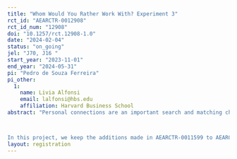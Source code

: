 ```yaml
---
title: "Whom Would You Rather Work With? Experiment 3"
rct_id: "AEARCTR-0012908"
rct_id_num: "12908"
doi: "10.1257/rct.12908-1.0"
date: "2024-02-04"
status: "on_going"
jel: "J70, J16 "
start_year: "2023-11-01"
end_year: "2024-05-31"
pi: "Pedro de Souza Ferreira"
pi_other:
  1:
    name: Livia Alfonsi
    email: lalfonsi@hbs.edu
    affiliation: Harvard Business School
abstract: "Personal connections are an important search and matching channel across different labor markets, formal and informal, in both high- and low-income settings (Topa, 2011; Burks et al., 2015). Despite improving matching efficiency, the system of employee referral risks penalizing minority groups and reinforcing labor market segregation. In informal labor markets, where networks are key for landing a job through referrals, biases among employees, and not only firm owners or HR departments, act as an additional barrier to gender equality in access to certain occupations (Beaman et al., 2018). Employees tend to refer network members with similar characteristics, including gender (Brown et al., 2016). In particular, women are less likely to use informal contacts than men, their contacts tend to be more clustered in certain occupations, and, for them, similar levels of network usage yield lower wages and promotion chances than for men (Topa, 2011). This project is an extension of two previously registered project (AEARCTR-0008036 and AEARCTR-0011599) to examine the extent of gender bias perpetuated by employees through the referral system. As in the original project, we present employees of businesses operating in highly segregated occupations with profiles of potential candidates to investigate their gender preferences as well as how these preferences interplay with personal connection to the candidate. Also here, we also assess whether information shocks and changes in confidentiality can change the referring preferences of employees over candidates. 

In this project, we keep the additions made in AEARCTR-0011599 to AEARCTR-0008036, namely: (1) we have 4 main treatment arms rather than 2, (2) we improve the framing of the confidentiality, (3) we introduce vignette experiments to understand the mechanisms, and (4) we improve the construction of the profiles shown to respondents. In addition to it (and lacking in AEARCTR-0011599), we also: (5) introduce two new treatment arms for confidentiality, (6) add new questions on gender of the employer, gender composition of the business, and perceived gender attitudes of the employer (that we will use as relevant sources of heterogeneity), (7) add new outcome variables on (7.a) employees’ second-order beliefs of employers’ rating of the profile, (7.b) employees’ second-order beliefs of coworkers’ rating of the profile, (7.c) employees’ perceived accuracy of their guess of retention probability of the profile, and (7.d) employees’ perception on the ability of the profile performing usual tasks at their job. We also (8) introduce a new source of exogenous variation by changing whether we ask second-order beliefs of employers’ ratings before or after the referral decision. In this experiment, we also (9) make respondents believe that the profiles that we show are truthful, setting us halfway between the general IRR framework of presenting profiles as hypothetical (done in AEARCTR-0011599 and AEARCTR-0008036) and traditional audit studies. This is done to avoid the issue of making respondents guess which parts of the profile are hypothetical and which are not. "
layout: registration
---
```



